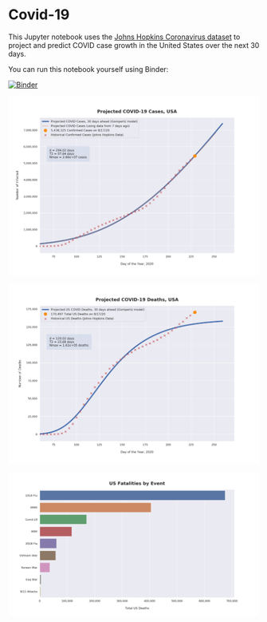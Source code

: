 # Covid-19

This Jupyter notebook uses the [Johns Hopkins Coronavirus dataset](https://github.com/CSSEGISandData/COVID-19/blob/master/README.md) to project and predict COVID case growth in the United States over the next 30 days.

You can run this notebook yourself using Binder:

[![Binder](https://mybinder.org/badge_logo.svg)](https://mybinder.org/v2/gh/bws428/covid-19/master?filepath=covid-projections.nbconvert.ipynb)

![Projected Cases plot](https://raw.githubusercontent.com/bws428/covid-19/master/charts/covid-8.17.20.png)

![Projected Deaths plot](https://raw.githubusercontent.com/bws428/covid-19/master/charts/covid-deaths-8.17.20.png)

![Casualties plot](https://raw.githubusercontent.com/bws428/covid-19/master/charts/casualties.png)

